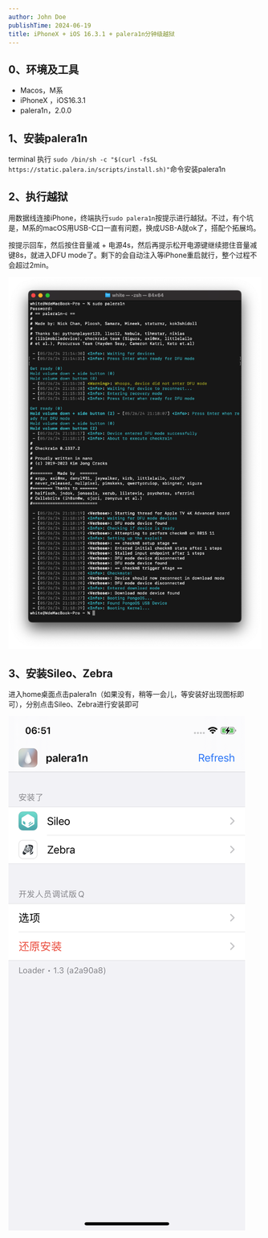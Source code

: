 ```yaml
---
author: John Doe
publishTime: 2024-06-19
title: iPhoneX + iOS 16.3.1 + palera1n分钟级越狱
---
```


## 0、环境及工具

+ Macos，M系
+ iPhoneX ，iOS16.3.1
+ palera1n，2.0.0

## 1、安装palera1n

terminal 执行 `sudo /bin/sh -c "$(curl -fsSL https://static.palera.in/scripts/install.sh)"`命令安装palera1n

## 2、执行越狱

用数据线连接iPhone，终端执行`sudo palera1n`按提示进行越狱。不过，有个坑是，M系的macOS用USB-C口一直有问题，换成USB-A就ok了，搭配个拓展坞。

按提示回车，然后按住音量减 + 电源4s，然后再提示松开电源键继续摁住音量减键8s，就进入DFU mode了。剩下的会自动注入等iPhone重启就行，整个过程不会超过2min。

![jailbreak-palera1n.png](../images/jailbreak-palera1n.png)

## 3、安装Sileo、Zebra

进入home桌面点击palera1n（如果没有，稍等一会儿，等安装好出现图标即可），分别点击Sileo、Zebra进行安装即可

![palera1n-screenshot.png](../images/palera1n-screenshot.png)
